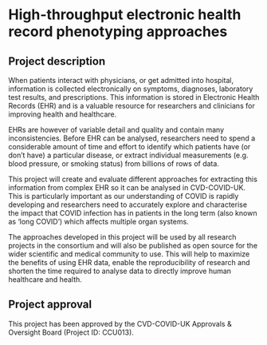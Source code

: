# High-throughput electronic health record phenotyping approaches

## Project description

When patients interact with physicians, or get admitted into hospital, information is collected electronically on symptoms, diagnoses, laboratory test results, and prescriptions. This information is stored in Electronic Health Records (EHR) and is a valuable resource for researchers and clinicians for improving health and healthcare.

EHRs are however of variable detail and quality and contain many inconsistencies. Before EHR can be analysed, researchers need to spend a considerable amount of time and effort to identify which patients have (or don’t have) a particular disease, or extract individual measurements (e.g. blood pressure, or smoking status) from billions of rows of data.

This project will create and evaluate different approaches for extracting this information from complex EHR so it can be analysed in CVD-COVID-UK. This is particularly important as our understanding of COVID is rapidly developing and researchers need to accurately explore and characterise the impact that COVID infection has in patients in the long term (also known as ‘long COVID’) which affects multiple organ systems.

The approaches developed in this project will be used by all research projects in the consortium and will also be published as open source for the wider scientific and medical community to use. This will help to maximize the benefits of using EHR data, enable the reproducibility of research and shorten the time required to analyse data to directly improve human healthcare and health.

## Project approval

This project has been approved by the CVD-COVID-UK Approvals & Oversight Board (Project ID: CCU013).
